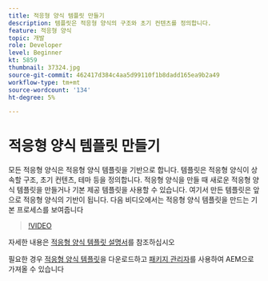 ```yaml
---
title: 적응형 양식 템플릿 만들기
description: 템플릿은 적응형 양식의 구조와 초기 컨텐츠를 정의합니다.
feature: 적응형 양식
topic: 개발
role: Developer
level: Beginner
kt: 5859
thumbnail: 37324.jpg
source-git-commit: 462417d384c4aa5d99110f1b8dadd165ea9b2a49
workflow-type: tm+mt
source-wordcount: '134'
ht-degree: 5%

---
```



# 적응형 양식 템플릿 만들기

모든 적응형 양식은 적응형 양식 템플릿을 기반으로 합니다. 템플릿은 적응형 양식이 상속할 구조, 초기 컨텐츠, 테마 등을 정의합니다. 적응형 양식을 만들 때 새로운 적응형 양식 템플릿을 만들거나 기본 제공 템플릿을 사용할 수 있습니다.
여기서 만든 템플릿은 앞으로 적응형 양식의 기반이 됩니다.
다음 비디오에서는 적응형 양식 템플릿을 만드는 기본 프로세스를 보여줍니다

>[!VIDEO](https://video.tv.adobe.com/v/37324/quality=9)

자세한 내용은 [적응형 양식 템플릿 설명서](https://experienceleague.adobe.com/docs/experience-manager-65/forms/adaptive-forms-advanced-authoring/template-editor.html)를 참조하십시오

필요한 경우 [적응형 양식 템플릿](assets/peak-application-template.zip)을 다운로드하고 [패키지 관리자](http://localhost:4502/crx/packmgr/index.jsp)를 사용하여 AEM으로 가져올 수 있습니다





